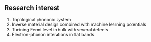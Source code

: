 ## Research interest  
1. Topological phononic system  
1. Inverse material design combined with machine learning potentials
1. Tunining Fermi level in bulk with several defects
1. Electron-phonon interations in flat bands
